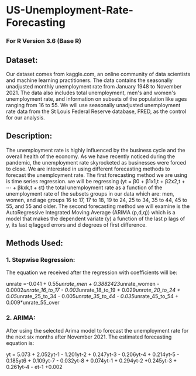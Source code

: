 # US-Unemployment-Rate-Forecasting

### For R Version 3.6 (Base R)

## Dataset:
Our dataset comes from kaggle.com, an online community of data scientists and machine learning practitioners. The data contains the seasonally unadjusted monthly unemployment rate from January 1948 to November 2021. The data also includes total unemployment, men's and women's unemployment rate, and information on subsets of the population like ages ranging from 16 to 55. We will use seasonally unadjusted unemployment rate data from the St Louis Federal Reserve database, FRED, as the control for our analysis.

## Description:
The unemployment rate is highly influenced by the business cycle and the overall health of the economy. As we have recently noticed during the pandemic, the unemployment rate skyrocketed as businesses were forced to close. We are interested in using different forecasting methods to forecast the unemployment rate. The first forecasting method we are using is time series regression. we will be regressing (yt = β0 + β1x1,t + β2x2,t + ⋯ + βkxk,t + εt) the total unemployment rate as a function of the unemployment rate of the subsets groups in our data which are: men, women, and age groups 16 to 17, 17 to 18, 19 to 24, 25 to 34, 35 to 44, 45 to 55, and 55 and older. The second forecasting method we will examine is the AutoRegressive Integrated Moving Average (ARIMA (p,d,q)) which is a model that makes the dependent variate (y) a function of the last p lags of y, its last q lagged errors and d degrees of first difference.

## Methods Used:
### 1. Stepwise Regression:

The equation we received after the regression with coefficients will be:

unrate =-0.041 + 0.55*unrate_men + 0.3882423*unrate_women - 0.0002*unrate_16_to_17 - 0.003*unrate_18_to_19 + 0.029*unrate_20_to_24 + 0.05*unrate_25_to_34 - 0.005*unrate_35_to_44 - 0.035*unrate_45_to_54 + 0.009*unrate_55_over


### 2. ARIMA:

After using the selected Arima model to forecast the unemployment rate for the next six months after November 2021. The estimated forecasting equation is:

yt = 5.073 + 2.052yt-1 - 1.201yt-2 + 0.247yt-3 - 0.206yt-4 + 0.214yt-5 - 0.185yt6 + 0.109yt-7 - 0.032yt-8 + 0.074yt-1 + 0.294yt-2 +0.245yt-3 + 0.261yt-4 - et-1 +0.002

